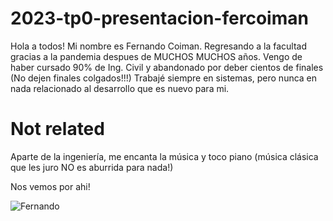# 2023-tp0-presentacion-fercoiman
Hola a todos! Mi nombre es Fernando Coiman. 
Regresando a la facultad  gracias a la pandemia despues de MUCHOS MUCHOS años.
Vengo de haber cursado 90% de Ing. Civil y abandonado por deber cientos de finales (No dejen finales colgados!!!)
Trabajé siempre en sistemas, pero nunca en nada relacionado al desarrollo que es nuevo para mi.

# Not related
Aparte de la ingeniería, me encanta la música y toco piano (música clásica que les juro NO es aburrida para nada!)

Nos vemos por ahi!

![Fernando](https://user-images.githubusercontent.com/80288866/228953313-2f096a57-d772-479d-beed-cdad2447a312.jpeg)
